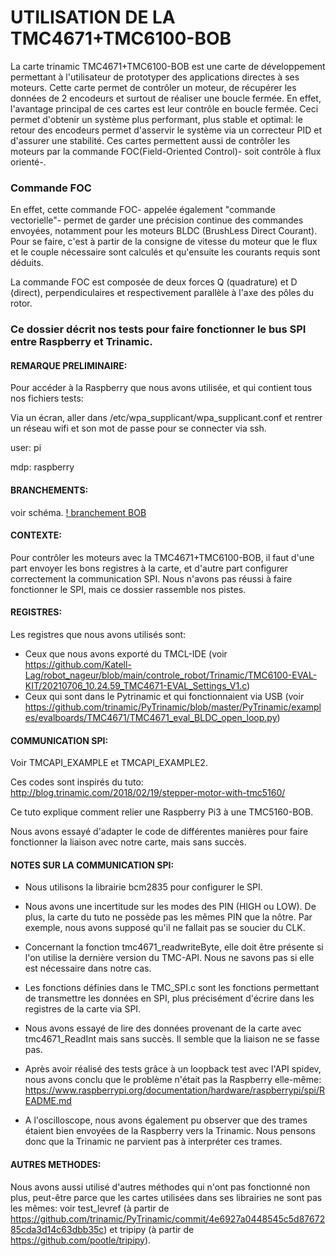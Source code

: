# UTILISATION DE LA TMC4671+TMC6100-BOB

La carte  trinamic TMC4671+TMC6100-BOB est une carte de développement permettant à l'utilisateur de prototyper des applications directes à ses moteurs. Cette carte permet de contrôler un moteur, de récupérer les données de 2 encodeurs et surtout de réaliser une boucle fermée. 
En effet, l'avantage principal de ces cartes est leur contrôle en boucle fermée. Ceci permet d'obtenir un système plus performant, plus stable et optimal: le retour des encodeurs permet d'asservir le système via un correcteur PID et d'assurer une stabilité.
Ces cartes permettent aussi de contrôler les moteurs par la commande FOC(Field-Oriented Control)- soit contrôle à flux orienté-. 

### Commande FOC

En effet, cette commande FOC- appelée également "commande vectorielle"- permet de garder une précision continue des commandes envoyées, notamment pour les moteurs BLDC (BrushLess Direct Courant). Pour se faire, c'est à partir de la consigne de vitesse du moteur que le flux et le couple nécessaire sont calculés et qu'ensuite les courants requis sont déduits. 

La commande FOC est composée de deux forces Q (quadrature) et D (direct), perpendiculaires et respectivement parallèle à l'axe des pôles du rotor. 


### Ce dossier décrit nos tests pour faire fonctionner le bus SPI entre Raspberry et Trinamic.

#### REMARQUE PRELIMINAIRE:

Pour accéder à la Raspberry que nous avons utilisée, et qui contient tous nos fichiers tests:

Via un écran, aller dans /etc/wpa_supplicant/wpa_supplicant.conf et rentrer un réseau wifi et son mot de passe pour se connecter via ssh. 

user: pi

mdp: raspberry

#### BRANCHEMENTS: 

voir schéma.
[! branchement BOB](https://github.com/Katell-Lag/robot_nageur/blob/main/controle_robot/Trinamic/TMC4671+TMC6100-BOB/ARCHI_pi3.PNG?raw=true)

#### CONTEXTE:

Pour contrôler les moteurs avec la TMC4671+TMC6100-BOB, il faut d'une part envoyer les bons registres à la carte, et d'autre part configurer correctement la communication SPI. Nous n'avons pas réussi à faire fonctionner le SPI, mais ce dossier rassemble nos pistes.

#### REGISTRES:

Les registres que nous avons utilisés sont: 
  - Ceux que nous avons exporté du TMCL-IDE (voir https://github.com/Katell-Lag/robot_nageur/blob/main/controle_robot/Trinamic/TMC6100-EVAL-KIT/20210706_10.24.59_TMC4671-EVAL_Settings_V1.c)
  - Ceux qui sont dans le Pytrinamic et qui fonctionnaient via USB (voir https://github.com/trinamic/PyTrinamic/blob/master/PyTrinamic/examples/evalboards/TMC4671/TMC4671_eval_BLDC_open_loop.py)
 

#### COMMUNICATION SPI:

Voir TMCAPI_EXAMPLE et TMCAPI_EXAMPLE2.

Ces codes sont inspirés du tuto: http://blog.trinamic.com/2018/02/19/stepper-motor-with-tmc5160/

Ce tuto explique comment relier une Raspberry Pi3 à une TMC5160-BOB.

Nous avons essayé d'adapter le code de différentes manières pour faire fonctionner la liaison avec notre carte, mais sans succès.

#### NOTES SUR LA COMMUNICATION SPI:

- Nous utilisons la librairie bcm2835 pour configurer le SPI.

- Nous avons une incertitude sur les modes des PIN (HIGH ou LOW). De plus, la carte du tuto ne possède pas les mêmes PIN que la nôtre. Par exemple, nous avons supposé qu'il ne fallait pas se soucier du CLK.

- Concernant la fonction tmc4671_readwriteByte, elle doit être présente si l'on utilise la dernière version du TMC-API. Nous ne savons pas si elle est nécessaire dans notre cas.

- Les fonctions définies dans le TMC_SPI.c sont les fonctions permettant de transmettre les données en SPI, plus précisément d'écrire dans les registres de la carte via SPI.

- Nous avons essayé de lire des données provenant de la carte avec tmc4671_ReadInt mais sans succès. Il semble que la liaison ne se fasse pas.

- Après avoir réalisé des tests grâce à un loopback test avec l'API spidev, nous avons conclu que le problème n'était pas la Raspberry elle-même: https://www.raspberrypi.org/documentation/hardware/raspberrypi/spi/README.md

- A l'oscilloscope, nous avons également pu observer que des trames étaient bien envoyées de la Raspberry vers la Trinamic. Nous pensons donc que la Trinamic ne parvient pas à interpréter ces trames.

#### AUTRES METHODES:

Nous avons aussi utilisé d'autres méthodes qui n'ont pas fonctionné non plus, peut-être parce que les cartes utilisées dans ses librairies ne sont pas les mêmes: voir test_levref (à partir de https://github.com/trinamic/PyTrinamic/commit/4e6927a0448545c5d8767285cda3d14c63dbb35c) et tripipy (à partir de https://github.com/pootle/tripipy). 

